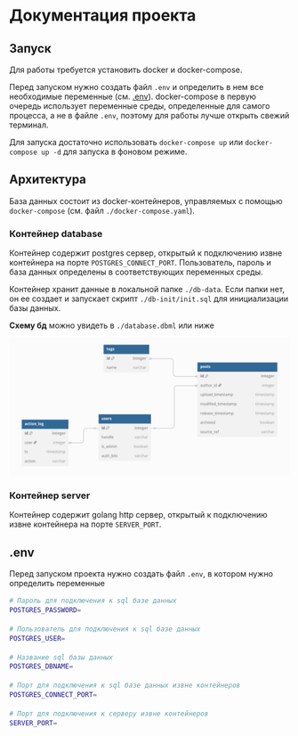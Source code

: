# Документация проекта

## Запуск

Для работы требуется установить docker и docker-compose.

Перед запуском нужно создать файл `.env` и определить в нем все необходимые
переменные (см. [.env](#env)). docker-compose в первую очередь использует
переменные среды, определенные для самого процесса, а не в файле `.env`,
поэтому для работы лучше открыть свежий терминал.

Для запуска достаточно использовать `docker-compose up` или
`docker-compose up -d` для запуска в фоновом режиме.

## Архитектура

База данных состоит из docker-контейнеров, управляемых с помощью
`docker-compose` (см. файл `./docker-compose.yaml`).

### Контейнер database

Контейнер содержит postgres сервер, открытый к подключению извне контейнера на
порте `POSTGRES_CONNECT_PORT`. Пользователь, пароль и база данных определены
в соответствующих переменных среды.

Контейнер хранит данные в локальной папке `./db-data`. Если папки нет, он ее
создает и запускает скрипт `./db-init/init.sql` для инициализации базы данных.

**Схему бд** можно увидеть в `./database.dbml` или ниже

![./database.dbml](./database.png)

### Контейнер server

Контейнер содержит golang http сервер, открытый к подключению извне контейнера
на порте `SERVER_PORT`.

## .env

Перед запуском проекта нужно создать файл `.env`, в котором нужно определить
переменные
```bash
# Пароль для подключения к sql базе данных
POSTGRES_PASSWORD=

# Пользователь для подключения к sql базе данных
POSTGRES_USER=

# Название sql базы данных
POSTGRES_DBNAME=

# Порт для подключения к sql базе данных извне контейнеров
POSTGRES_CONNECT_PORT=

# Порт для подключения к серверу извне контейнеров
SERVER_PORT=
```
